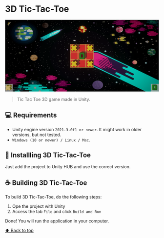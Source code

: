 # 3D Tic-Tac-Toe
<img src="tic-tac-toe.png" alt="Game executed in Unity editor">

> Tic Tac Toe 3D game made in Unity.

## 💻 Requirements
* Unity engine version `2021.3.0f1 or newer`. It might work in older versions, but not tested.
* `Windows (10 or newer) / Linux / Mac`.

## 🚀 Installling 3D Tic-Tac-Toe
Just add the project to Unity HUB and use the correct version.

## ☕ Building 3D Tic-Tac-Toe
To build 3D Tic-Tac-Toe, do the following steps:

1. Ope the project with Unity
2. Access the tab `File` and click `Build and Run`

Done! You will run the application in your computer.

[⬆ Back to top](#3d-tic-tac-toe)<br>
